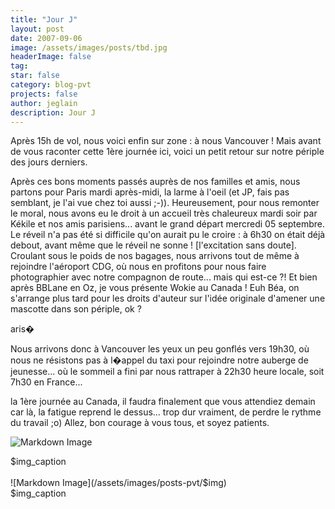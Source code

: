 ```yaml
---
title: "Jour J"
layout: post
date: 2007-09-06
image: /assets/images/posts/tbd.jpg
headerImage: false
tag:
star: false
category: blog-pvt
projects: false
author: jeglain
description: Jour J
---
```

Après 15h de vol, nous voici enfin sur zone : à nous Vancouver ! Mais
avant de vous raconter cette 1ère journée ici, voici un petit retour
sur notre périple des jours derniers.

Après ces bons moments passés auprès de nos familles et amis, nous
partons pour Paris mardi après-midi, la larme à l'oeil (et JP, fais
pas semblant, je l'ai vue chez toi aussi ;-)). Heureusement, pour nous
remonter le moral, nous avons eu le droit à un accueil très chaleureux
mardi soir par Kékile et nos amis parisiens... avant le grand départ
mercredi 05 septembre. Le réveil n'a pas été si difficile qu'on
aurait pu le croire : à 6h30 on était déjà debout, avant même que
le réveil ne sonne ! [l'excitation sans doute]. Croulant sous le poids
de nos bagages, nous arrivons tout de même à rejoindre l'aéroport
CDG, où nous en profitons pour nous faire photographier avec notre
compagnon de route... mais qui est-ce ?! Et bien après BBLane en Oz, je
vous présente Wokie au Canada ! Euh Béa, on s'arrange plus tard pour
les droits d'auteur sur l'idée originale d'amener une mascotte dans son
périple, ok ?

aris� 

Nous arrivons donc à Vancouver les yeux un peu gonflés vers 19h30, où
nous ne résistons pas à l�appel du taxi pour rejoindre notre auberge
de jeunesse... où le sommeil a fini par nous rattraper à 22h30 heure
locale, soit 7h30 en France...

la 1ère journée au Canada, il faudra finalement que vous attendiez
demain car là, la fatigue reprend le dessus... trop dur vraiment, de
perdre le rythme du travail ;o) Allez, bon courage à vous tous, et
soyez patients.

![Markdown Image](/assets/images/posts-pvt/$img)
<figcaption class="caption">$img_caption</figcaption>
<br>
![Markdown Image](/assets/images/posts-pvt/$img)
<figcaption class="caption">$img_caption</figcaption>
<br>
